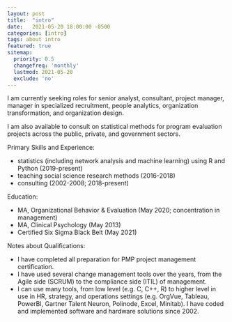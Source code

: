 ```yaml
---
layout: post
title:  "intro"
date:   2021-05-20 18:00:00 -0500
categories: [intro]
tags: about intro
featured: true
sitemap:
  priority: 0.5
  changefreq: 'monthly'
  lastmod: 2021-05-20
  exclude: 'no'
---
```


I am currently seeking roles for senior analyst, consultant, project manager, manager in specialized recruitment, people analytics, organization transformation, and organization design.

I am also available to consult on statistical methods for program evaluation projects across the public, private, and government sectors.

Primary Skills and Experience:
- statistics (including network analysis and machine learning) using R and Python (2019-present)
- teaching social science research methods (2016-2018)
- consulting (2002-2008; 2018-present)

Education:
- MA, Organizational Behavior & Evaluation (May 2020; concentration in management)
- MA, Clinical Psychology (May 2013)
- Certified Six Sigma Black Belt (May 2021)

Notes about Qualifications:
- I have completed all preparation for PMP project management certification.
- I have used several change management tools over the years, from the Agile side (SCRUM) to the compliance side (ITIL) of management.
- I can use many tools, from low level (e.g. C, C++, R) to higher level in use in HR, strategy, and operations settings (e.g. OrgVue, Tableau, PowerBI, Gartner Talent Neuron, Polinode, Excel, Minitab). I have coded and implemented software and hardware solutions since 2002.
